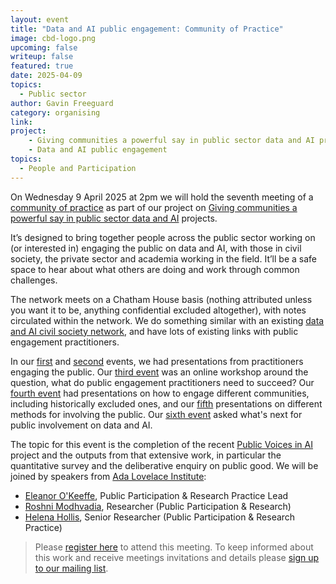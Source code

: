 ```yaml
---
layout: event
title: "Data and AI public engagement: Community of Practice"
image: cbd-logo.png
upcoming: false
writeup: false
featured: true
date: 2025-04-09
topics:
  - Public sector
author: Gavin Freeguard
category: organising
link: 
project: 
    - Giving communities a powerful say in public sector data and AI projects
    - Data and AI public engagement
topics:
  - People and Participation
---
```


On Wednesday 9 April 2025 at 2pm we will hold the seventh meeting of a [community of practice]((https://connectedbydata.org/projects/2024-community-of-practice)) as part of our project on [Giving communities a powerful say in public sector data and AI](https://connectedbydata.org/projects/2024-mohn-westlake) projects.

<!--more-->

It’s designed to bring together people across the public sector working on (or interested in) engaging the public on data and AI, with those in civil society, the private sector and academia working in the field. It’ll be a safe space to hear about what others are doing and work through common challenges.

The network meets on a Chatham House basis (nothing attributed unless you want it to be, anything confidential excluded altogether), with notes circulated within the network. We do something similar with an existing [data and AI civil society network](https://data-and-ai-cso-network.org/), and have lots of existing links with public engagement practitioners.

In our [first](https://connectedbydata.org/events/2024-07-18-community-of-practice) and [second](https://connectedbydata.org/events/2024-10-03-community-of-practice) events, we had presentations from practitioners engaging the public. Our [third event](https://connectedbydata.org/events/2024-12-11-community-of-practice) was an online workshop around the question, what do public engagement practitioners need to succeed? Our [fourth event](https://connectedbydata.org/events/2025-01-15-community-of-practice) had presentations on how to engage different communities, including historically excluded ones, and our [fifth](https://connectedbydata.org/events/2025-02-12-community-of-practice) presentations on different methods for involving the public. Our [sixth event](https://connectedbydata.org/events/2025-03-12-community-of-practice) asked what's next for public involvement on data and AI.

The topic for this event is the completion of the recent [Public Voices in AI](https://digitalgood.net/dg-research/public-voices-in-ai/) project and the outputs from that extensive work, in particular the quantitative survey and the deliberative enquiry on public good. We will be joined by speakers from [Ada Lovelace Institute](https://www.adalovelaceinstitute.org/):
* [Eleanor O'Keeffe](https://www.adalovelaceinstitute.org/person/eleanor-okeeffe/), Public Participation & Research Practice Lead
* [Roshni Modhvadia](https://www.adalovelaceinstitute.org/person/roshni-modhvadia/), Researcher (Public Participation & Research)
* [Helena Hollis](https://www.adalovelaceinstitute.org/person/helena-hollis/), Senior Researcher (Public Participation & Research Practice)

> Please [register here](https://us06web.zoom.us/meeting/register/FRNXiO-pTFqARgecV1b-qA) to attend this meeting. To keep informed about this work and receive meetings invitations and details please [sign up to our mailing list](https://connectedbydata.us21.list-manage.com/subscribe?u=7c03d6a429375c9cc2eef194f&id=3c200de804). 